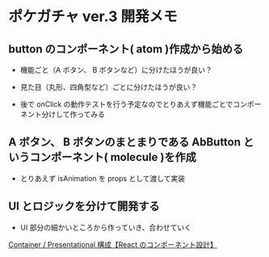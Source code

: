 # ポケガチャ ver.3 開発メモ

## button のコンポーネント( atom )作成から始める

- 機能ごと（A ボタン、 B ボタンなど）に分けたほうが良い？
- 見た目（丸形、四角型など）ごとに分けたほうが良い？

- 後で onClick の動作テストを行う予定なのでとりあえず機能ごとでコンポーネント分けして作ってみる

## A ボタン、 B ボタンのまとまりである AbButton というコンポーネント( molecule )を作成

- とりあえず isAnimation を props として渡して実装

## UI とロジックを分けて開発する

- UI 部分の細かいところから作っていき、合わせていく

[Container / Presentational 構成【React のコンポーネント設計】](https://www.nochitoku-it.com/containr-1)
